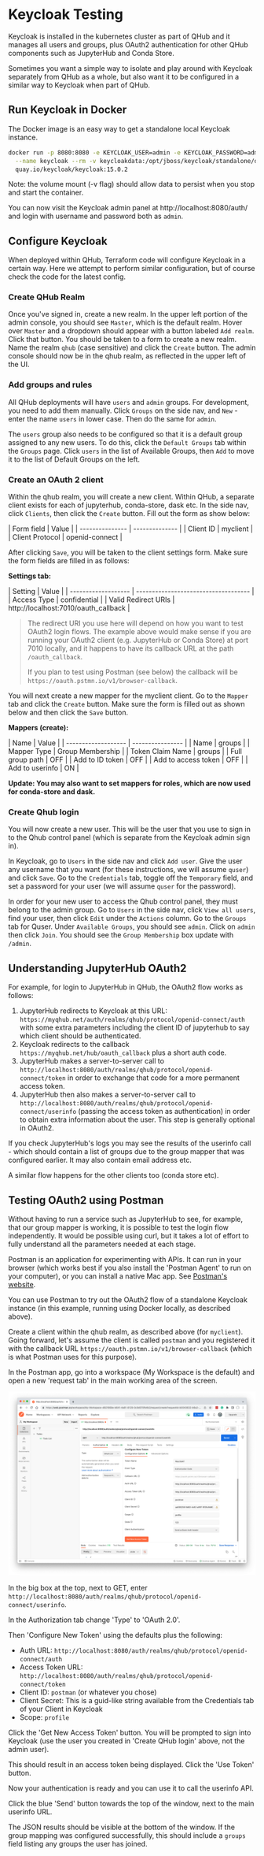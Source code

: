 # Keycloak Testing

Keycloak is installed in the kubernetes cluster as part of QHub and it manages all users and groups, plus OAuth2 authentication for other QHub components such as JupyterHub and
Conda Store.

Sometimes you want a simple way to isolate and play around with Keycloak separately from QHub as a whole, but also want it to be configured in a similar way to Keycloak when part
of QHub.

## Run Keycloak in Docker

The Docker image is an easy way to get a standalone local Keycloak instance.

```bash
docker run -p 8080:8080 -e KEYCLOAK_USER=admin -e KEYCLOAK_PASSWORD=admin \
  --name keycloak --rm -v keycloakdata:/opt/jboss/keycloak/standalone/data \
  quay.io/keycloak/keycloak:15.0.2
```

Note: the volume mount (-v flag) should allow data to persist when you stop and start the container.

You can now visit the Keycloak admin panel at http://localhost:8080/auth/ and login with username and password both as `admin`.

## Configure Keycloak

When deployed within QHub, Terraform code will configure Keycloak in a certain way. Here we attempt to perform similar configuration, but of course check the code for the latest
config.

### Create QHub Realm

Once you've signed in, create a new realm. In the upper left portion of the admin console, you should see `Master`, which is the default realm. Hover over `Master` and a dropdown
should appear with a button labeled `Add realm`. Click that button. You should be taken to a form to create a new realm. Name the realm `qhub` (case sensitive) and click the
`Create` button. The admin console should now be in the qhub realm, as reflected in the upper left of the UI.

### Add groups and rules

All QHub deployments will have `users` and `admin` groups. For development, you need to add them manually. Click `Groups` on the side nav, and `New` - enter the name `users` in
lower case. Then do the same for `admin`.

The `users` group also needs to be configured so that it is a default group assigned to any new users. To do this, click the `Default Groups` tab within the `Groups` page. Click
`users` in the list of Available Groups, then `Add` to move it to the list of Default Groups on the left.

### Create an OAuth 2 client

Within the qhub realm, you will create a new client. Within QHub, a separate client exists for each of jupyterhub, conda-store, dask etc. In the side nav, click `Clients`, then
click the `Create` button. Fill out the form as show below:

| Form field | Value | | --------------- | -------------- | | Client ID | myclient | | Client Protocol | openid-connect |

After clicking `Save`, you will be taken to the client settings form. Make sure the form fields are filled in as follows:

**Settings tab:**

| Setting | Value | | ------------------- | ------------------------------------ | | Access Type | confidential | | Valid Redirect URIs | http://localhost:7010/oauth_callback |

> The redirect URI you use here will depend on how you want to test OAuth2 login flows. The example above would make sense if you are running your OAuth2 client (e.g. JupyterHub or
> Conda Store) at port 7010 locally, and it happens to have its callback URL at the path `/oauth_callback`.
>
> If you plan to test using Postman (see below) the callback will be `https://oauth.pstmn.io/v1/browser-callback`.

You will next create a new mapper for the myclient client. Go to the `Mapper` tab and click the `Create` button. Make sure the form is filled out as shown below and then click the
`Save` button.

**Mappers (create):**

| Name | Value | | ------------------- | ---------------- | | Name | groups | | Mapper Type | Group Membership | | Token Claim Name | groups | | Full group path | OFF | | Add to ID
token | OFF | | Add to access token | OFF | | Add to userinfo | ON |

**Update: You may also want to set mappers for roles, which are now used for conda-store and dask.**

### Create Qhub login

You will now create a new user. This will be the user that you use to sign in to the Qhub control panel (which is separate from the Keycloak admin sign in).

In Keycloak, go to `Users` in the side nav and click `Add user`. Give the user any username that you want (for these instructions, we will assume `quser`) and click `Save`. Go to
the `Credentials` tab, toggle off the `Temporary` field, and set a password for your user (we will assume `quser` for the password).

In order for your new user to access the Qhub control panel, they must belong to the admin group. Go to `Users` in the side nav, click `View all users`, find your user, then click
`Edit` under the `Actions` column. Go to the `Groups` tab for Quser. Under `Available Groups`, you should see `admin`. Click on `admin` then click `Join`. You should see the
`Group Membership` box update with `/admin`.

## Understanding JupyterHub OAuth2

For example, for login to JupyterHub in QHub, the OAuth2 flow works as follows:

1. JupyterHub redirects to Keycloak at this URL: `https://myqhub.net/auth/realms/qhub/protocol/openid-connect/auth` with some extra parameters including the client ID of jupyterhub
   to say which client should be authenticated.
2. Keycloak redirects to the callback `https://myqhub.net/hub/oauth_callback` plus a short auth code.
3. JupyterHub makes a server-to-server call to `http://localhost:8080/auth/realms/qhub/protocol/openid-connect/token` in order to exchange that code for a more permanent access
   token.
4. JupyterHub then also makes a server-to-server call to `http://localhost:8080/auth/realms/qhub/protocol/openid-connect/userinfo` (passing the access token as authentication) in
   order to obtain extra information about the user. This step is generally optional in OAuth2.

If you check JupyterHub's logs you may see the results of the userinfo call - which should contain a list of groups due to the group mapper that was configured earlier. It may also
contain email address etc.

A similar flow happens for the other clients too (conda store etc).

## Testing OAuth2 using Postman

Without having to run a service such as JupyterHub to see, for example, that our group mapper is working, it is possible to test the login flow independently. It would be possible
using curl, but it takes a lot of effort to fully understand all the parameters needed at each stage.

Postman is an application for experimenting with APIs. It can run in your browser (which works best if you also install the 'Postman Agent' to run on your computer), or you can
install a native Mac app. See [Postman's website](https://www.postman.com/downloads/).

You can use Postman to try out the OAuth2 flow of a standalone Keycloak instance (in this example, running using Docker locally, as described above).

Create a client within the qhub realm, as described above (for `myclient`). Going forward, let's assume the client is called `postman` and you registered it with the callback URL
`https://oauth.pstmn.io/v1/browser-callback` (which is what Postman uses for this purpose).

In the Postman app, go into a workspace (My Workspace is the default) and open a new 'request tab' in the main working area of the screen.

![Screenshot of initial QHub login page](../images/dev_postman_for_keycloak.png)

In the big box at the top, next to GET, enter `http://localhost:8080/auth/realms/qhub/protocol/openid-connect/userinfo`.

In the Authorization tab change 'Type' to 'OAuth 2.0'.

Then 'Configure New Token' using the defaults plus the following:

- Auth URL: `http://localhost:8080/auth/realms/qhub/protocol/openid-connect/auth`
- Access Token URL: `http://localhost:8080/auth/realms/qhub/protocol/openid-connect/token`
- Client ID: `postman` (or whatever you chose)
- Client Secret: This is a guid-like string available from the Credentials tab of your Client in Keycloak
- Scope: `profile`

Click the 'Get New Access Token' button. You will be prompted to sign into Keycloak (use the user you created in 'Create QHub login' above, not the admin user).

This should result in an access token being displayed. Click the 'Use Token' button.

Now your authentication is ready and you can use it to call the userinfo API.

Click the blue 'Send' button towards the top of the window, next to the main userinfo URL.

The JSON results should be visible at the bottom of the window. If the group mapping was configured successfully, this should include a `groups` field listing any groups the user
has joined.
